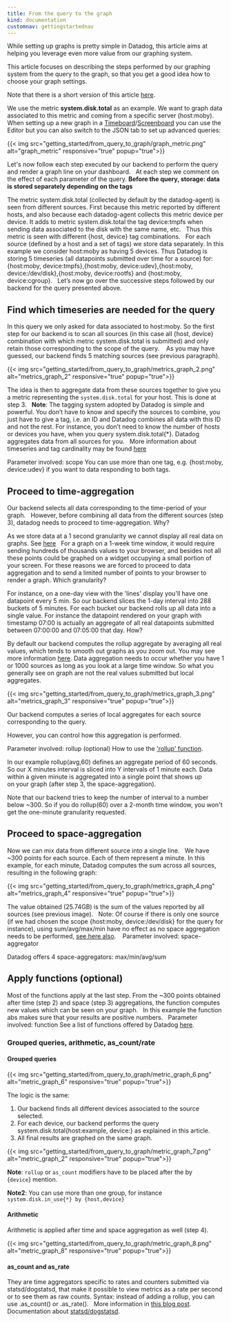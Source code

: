 ```yaml
---
title: From the query to the graph
kind: documentation
customnav: gettingstartednav
---
```


While setting up graphs is pretty simple in Datadog, this article aims at helping you leverage even more value from our graphing system.

This article focuses on describing the steps performed by our graphing system from the query to the graph, so that you get a good idea how to choose your graph settings.

Note that there is a short version of this article [here](/graphing/faq/how-does-datadog-render-graphs-my-graph-doesn-t-show-the-values-i-m-expecting).

We use the metric **system.disk.total** as an example. We want to graph data associated to this metric and coming from a specific server (host:moby).
 
When setting up a new graph in a [Timeboard](/graphing/dashboards/timeboard)/[Screenboard](/graphing/dashboards/screenboard) you can use the Editor but you can also switch to the JSON tab to set up advanced queries:

{{< img src="getting_started/from_query_to_graph/graph_metric.png" alt="graph_metric" responsive="true" popup="true">}}

Let's now follow each step executed by our backend to perform the query and render a graph line on your dashboard.
 
At each step we comment on the effect of each parameter of the query.
**Before the query, storage: data is stored separately depending on the tags**

The metric system.disk.total (collected by default by the datadog-agent) is seen from different sources.
First because this metric reported by different hosts, and also because each datadog-agent collects this metric device per device. It adds to metric system.disk.total the tag device:tmpfs when sending data associated to the disk with the same name, etc.
 
Thus this metric is seen with different {host, device} tag combinations.
 
For each source (defined by a host and a set of tags) we store data separately.
In this example we consider host:moby as having 5 devices. Thus Datadog is storing 5 timeseries (all datapoints submitted over time for a source) for: {host:moby, device:tmpfs},{host:moby, device:udev},{host:moby, device:/dev/disk},{host:moby, device:rootfs} and {host:moby, device:cgroup}.
 
Let’s now go over the successive steps followed by our backend for the query presented above.

## Find which timeseries are needed for the query 

In this query we only asked for data associated to host:moby. So the first step for our backend is to scan all sources (in this case all {host, device} combination with which metric system.disk.total is submitted) and only retain those corresponding to the scope of the query. 
 
As you may have guessed, our backend finds 5 matching sources (see previous paragraph).

{{< img src="getting_started/from_query_to_graph/metrics_graph_2.png" alt="metrics_graph_2" responsive="true" popup="true">}}

The idea is then to aggregate data from these sources together to give you a metric representing the `system.disk.total` for your host. This is done at step 3.
 
**Note**: The tagging system adopted by Datadog is simple and powerful. You don’t have to know and specify the sources to combine, you just have to give a tag, i.e. an ID and Datadog combines all data with this ID and not the rest. For instance, you don’t need to know the number of hosts or devices you have, when you query system.disk.total{*}. Datadog aggregates data from all sources for you.
 
More information about timeseries and tag cardinality may be found [here](/getting_started/custom_metrics)

Parameter involved: scope
You can use more than one tag, e.g. {host:moby, device:udev} if you want to data responding to both tags.

## Proceed to time-aggregation

Our backend selects all data corresponding to the time-period of your graph.
 
However, before combining all data from the different sources (step 3), datadog needs to proceed to time-aggregation.
Why?

As we store data at a 1 second granularity we cannot display all real data on graphs. See [here](/graphing/faq/how-is-data-aggregated-in-graphs)
 
For a graph on a 1-week time window, it would require sending hundreds of thousands values to your browser, and besides not all these points could be graphed on a widget occupying a small portion of your screen. For these reasons we are forced to proceed to data aggregation and to send a limited number of points to your browser to render a graph.
Which granularity?

For instance, on a one-day view with the 'lines' display you'll have one datapoint every 5 min. So our backend slices the 1-day interval into 288 buckets of 5 minutes. For each bucket our backend rolls up all data into a single value. For instance the datapoint rendered on your graph with timestamp 07:00 is actually an aggregate of all real datapoints submitted between 07:00:00 and 07:05:00 that day.
How?

By default our backend computes the rollup aggregate by averaging all real values, which tends to smooth out graphs as you zoom out. You may see more information [here](/graphing/faq/why-does-zooming-out-a-timeframe-also-smooth-out-my-graphs).
Data aggregation needs to occur whether you have 1 or 1000 sources as long as you look at a large time window. So what you generally see on graph are not the real values submitted but local aggregates.

{{< img src="getting_started/from_query_to_graph/metrics_graph_3.png" alt="metrics_graph_3" responsive="true" popup="true">}}

Our backend computes a series of local aggregates for each source corresponding to the query.

However, you can control how this aggregation is performed.

Parameter involved: rollup (optional)
How to use the ['rollup' function](/graphing/miscellaneous/functions/#rollup).

In our example rollup(avg,60) defines an aggregate period of 60 seconds. So our X minutes interval is sliced into Y intervals of 1 minute each. Data within a given minute is aggregated into a single point that shows up on your graph (after step 3, the space-aggregation).

Note that our backend tries to keep the number of interval to a number below ~300. So if you do rollup(60) over a 2-month time window, you won't get the one-minute granularity requested.

## Proceed to space-aggregation  

Now we can mix data from different source into a single line.
 
We have ~300 points for each source. Each of them represent a minute.
In this example, for each minute, Datadog computes the sum across all sources, resulting in the following graph:

{{< img src="getting_started/from_query_to_graph/metrics_graph_4.png" alt="metrics_graph_4" responsive="true" popup="true">}}

The value obtained (25.74GB) is the sum of the values reported by all sources (see previous image).
 
Note: Of course if there is only one source (if we had chosen the scope {host:moby, device:/dev/disk} for the query for instance), using sum/avg/max/min have no effect as no space aggregation needs to be performed, [see here also](/graphing/faq/i-m-switching-between-the-sum-min-max-avg-aggregators-but-the-values-look-the-same).
  
Parameter involved: space-aggregator

Datadog offers 4 space-aggregators: max/min/avg/sum 

## Apply functions (optional)

Most of the functions apply at the last step. From the ~300 points obtained after time (step 2) and space (step 3) aggregations, the function computes new values which can be seen on your graph.
 
In this example the function abs makes sure that your results are positive numbers.
 
Parameter involved: function
See a list of functions offered by Datadog [here](/graphing/miscellaneous/).

### Grouped queries, arithmetic, as_count/rate
 
#### Grouped queries 

{{< img src="getting_started/from_query_to_graph/metric_graph_6.png" alt="metric_graph_6" responsive="true" popup="true">}}

The logic is the same:

1. Our backend finds all different devices associated to the source selected.
2. For each device, our backend performs the query system.disk.total{host:example, device:<device>} as explained in this article.
3. All final results are graphed on the same graph.

{{< img src="getting_started/from_query_to_graph/metric_graph_7.png" alt="metric_graph_2" responsive="true" popup="true">}}

**Note**: `rollup` or `as_count` modifiers have to be placed after the by {`device`} mention.

**Note2**: You can use more than one group, for instance `system.disk.in_use{*} by {host,device}`

#### Arithmetic

Arithmetic is applied after time and space aggregation as well (step 4).

{{< img src="getting_started/from_query_to_graph/metric_graph_8.png" alt="metric_graph_8" responsive="true" popup="true">}}

#### as_count and as_rate

They are time aggregators specific to rates and counters submitted via statsd/dogstatsd, that make it possible to view metrics as a rate per second or to see them as raw counts.
Syntax: instead of adding a rollup, you can use .as_count() or .as_rate().
 
More information in [this blog post](https://www.datadoghq.com/blog/visualize-statsd-metrics-counts-graphing/).
Documentation about [statsd/dogstatsd](/developers/dogstatsd).